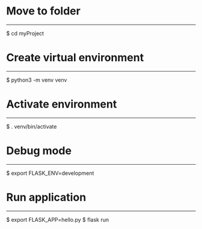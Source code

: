
# Move to folder
-------------------------
$ cd myProject

# Create virtual environment
-------------------------
$ python3 -m venv venv

# Activate environment
-------------------------
$ . venv/bin/activate

# Debug mode
------------------------
$ export FLASK_ENV=development

# Run application
-------------------------
$ export FLASK_APP=hello.py
$ flask run


